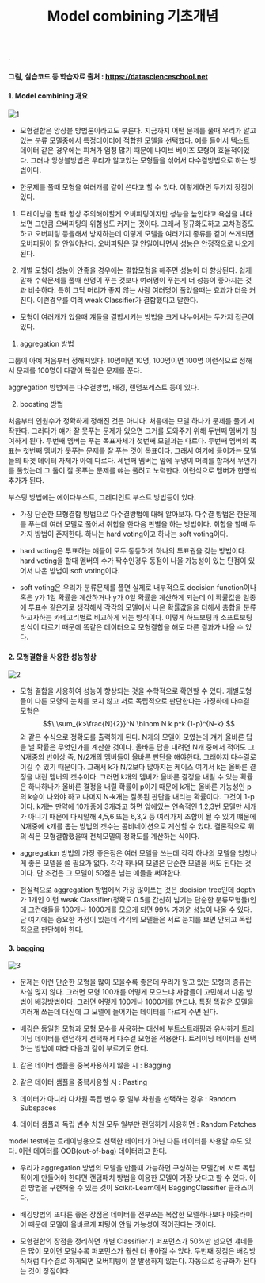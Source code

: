 ﻿---
layout: post
title: "Model combining 기초개념"
tags: [Classification]
comments: true
---

.

#### 그림, 실습코드 등 학습자료 출처 : https://datascienceschool.net

#### 1. Model combining 개요

![1](https://user-images.githubusercontent.com/41605276/57061961-cb997880-6cf9-11e9-9527-818c2d9c85fa.jpg)

- 모형결합은 앙상블 방법론이라고도 부른다. 지금까지 어떤 문제를 풀때 우리가 알고 있는 분류 모델중에서 특정데이터에 적합한 모델을 선택했다. 예를 들어서 텍스트 데이터 같은 경우에는 피쳐가 엄청 많기 때문에 나이브 베이즈 모형이 효율적이었다. 그러나 앙상블방법은 우리가 알고있는 모형들을 섞어서 다수결방법으로 하는 방법이다.


- 한문제를 풀때 모형을 여러개를 같이 쓴다고 할 수 있다. 이렇게하면 두가지 장점이 있다. 


1) 트레이닝을 할때 항상 주의해야할게 오버피팅이지만 성능을 높인다고 욕심을 내다 보면 그만큼 오버피팅의 위험성도 커지는 것이다. 그래서 정규화도하고 교차검증도 하고 오버피팅 등을해서 방지하는데 이렇게 모델을 여러가지 종류를 같이 쓰게되면 오버피팅이 잘 안일어난다. 오버피팅은 잘 안일어나면서 성능은 안정적으로 나오게 된다. 


2) 개별 모형이 성능이 안좋을 경우에는 결합모형을 해주면 성능이 더 향상된다. 쉽게 말해 수학문제를 풀때 한명이 푸는 것보다 여러명이 푸는게 더 성능이 좋아지는 것과 비슷하다. 특히 그닥 머리가 좋지 않는 사람 여러명이 풀었을때는 효과가 더욱 커진다. 이런경우를 여러 weak Classifier가 결합했다고 말한다.


- 모형이 여러개가 있을때 걔들을 결합시키는 방법을 크게 나누어서는 두가지 접근이 있다.


1) aggregation 방법

그룹이 아예 처음부터 정해져있다. 10명이면 10명, 100명이면 100명 이런식으로 정해서 문제를 100명이 다같이 똑같은 문제를 푼다. 

aggregation 방법에는 다수결방법, 배깅, 랜덤포레스트 등이 있다.


2) boosting 방법

처음부터 인원수가 정확하게 정해진 것은 아니다. 처음에는 모델 하나가 문제를 풀기 시작한다. 그러다가 얘가 잘 못푸는 문제가 있으면 그거를 도와주기 위해 두번째 멤버가 참여하게 된다. 두번째 멤버는 푸는 목표자체가 첫번째 모델과는 다르다. 두번째 멤버의 목표는 첫번째 멤버가 못푸는 문제를 잘 푸는 것이 목표이다. 그래서 여기에 들어가는 모델들의 타겟 데이터 자체가 아예 다르다. 세번째 멤버는 앞에 두명이 머리를 합쳐서 무언가를 풀었는데 그 둘이 잘 못푸는 문제를 얘는 풀려고 노력한다. 이런식으로 멤버가 한명씩 추가가 된다.

부스팅 방법에는 에이다부스트, 그레디언트 부스트 방법등이 있다.


- 가장 단순한 모형결합 방법으로 다수결방법에 대해 알아보자. 다수결 방법은 한문제를 푸는데 여러 모델로 풀어서 취합을 한다음 판별을 하는 방법이다. 취합을 할때 두가지 방법이 존재한다. 하나는 hard voting이고 하나는 soft voting이다. 


- hard voting은 투표하는 얘들이 모두 동등하게 하나의 투표권을 갖는 방법이다. hard voting을 할때 멤버의 수가 짝수인경우 동점이 나올 가능성이 있는 단점이 있어서 나온 방법이 soft voting이다. 


- soft voting은 우리가 분류문제를 풀면 실제로 내부적으로 decision function이나 혹은 y가 1일 확률을 계산하거나 y가 0일 확률을 계산하게 되는데 이 확률값을 일종에 투표수 같은거로 생각해서 각각의 모델에서 나온 확률값을을 더해서 총합을 분류하고자하는 카테고리별로 비교하게 되는 방식이다. 이렇게 하드보팅과 소프트보팅 방식이 다르기 때문에 똑같은 데이터으로 모형결합을 해도 다른 결과가 나올 수 있다.

#### 2. 모형결합을 사용한 성능향상

![2](https://user-images.githubusercontent.com/41605276/57061989-dfdd7580-6cf9-11e9-84ed-9346395746a0.jpg)

- 모형 결합을 사용하여 성능이 향상되는 것을 수학적으로 확인할 수 있다. 개별모형들이 다른 모형의 눈치를 보지 않고 서로 독립적으로 판단한다는 가정하에 다수결 모형은 $$\ \sum_{k>\frac{N}{2}}^N \binom N k p^k (1-p)^{N-k} $$와 같은 수식으로 정확도를 출력하게 된다. N개의 모델이 모였는데 걔가 올바른 답을 낼 확률은 무엇인가를 계산한 것이다. 올바른 답을 내려면 N개 중에서 적어도 그 N개중의 반이상 즉, N/2개의 멤버들이 올바른 판단을 해야한다. 그래야지 다수결로 이길 수 있기 때문이다. 그래서 k가 N/2보다 많아지는 케이스 여기서 k는 올바른 결정을 내린 멤버의 갯수이다. 그러면 k개의 멤버가 올바른 결정을 내릴 수 있는 확률은 하나하나가 올바른 결정을 내릴 확률이 p이기 때문에 k개는 올바른 가능성인 p의 k승이 나와야 하고 나머지 N-k개는 잘못된 판단을 내리는 확률이다. 그것이 1-p이다. k개는 만약에 10개중에 3개라고 하면 앞에있는 연속적인 1,2,3번 모델만 세개가 아니기 때문에 다시말해 4,5,6 또는 6,3,2 등 여러가지 조합이 될 수 있기 떄문에 N개중에 k개를 뽑는 방법의 갯수는 콤비네이션으로 계산할 수 있다. 결론적으로 위의 식은 모형결합했을때 전체모델의 정확도를 계산하는 식이다.


- aggregation 방법의 가장 좋은점은 여러 모델을 쓰는데 각각 하나의 모델을 엄청나게 좋은 모델을 쓸 필요가 없다. 각각 하나의 모델은 단순한 모델을 써도 된다는 것이다. 단 조건은 그 모델이 50점은 넘는 얘들을 써야한다. 


- 현실적으로 aggregation 방법에서 가장 많이쓰는 것은 decision tree인데 depth가 1개인 이런 weak Classifier(정확도 0.5를 간신히 넘기는 단순한 분류모형들)인데 그런얘들을 100개나 1000개를 모으게 되면 99% 가까운 성능이 나올 수 있다. 단 여기에는 중요한 가정이 있는데 각각의 모델들은 서로 눈치를 보면 안되고 독립적으로 판단해야 한다.

#### 3. bagging

![3](https://user-images.githubusercontent.com/41605276/57062007-ea980a80-6cf9-11e9-9e69-6719935008d7.jpg)

- 문제는 이런 단순한 모형을 많이 모을수록 좋은데 우리가 알고 있는 모형의 종류는 사실 많지 않다. 그러면 모형 100개를 어떻게 모으느냐 사람들이 고민해서 나온 방법이 배깅방법이다. 그러면 어떻게 100개나 1000개를 만드냐. 특정 똑같은 모델을 여러개 쓰는데 대신에 그 모델에 들어가는 데이터를 다르게 주면 된다. 


- 배깅은 동일한 모형과 모형 모수를 사용하는 대신에 부트스트래핑과 유사하게 트레이닝 데이터를 랜덤하게 선택해서 다수결 모형을 적용한다. 트레이닝 데이터를 선택하는 방법에 따라 다음과 같이 부르기도 한다.

1) 같은 데이터 샘플을 중복사용하지 않을 시 : Bagging


2) 같은 데이터 샘플을 중복사용할 시 : Pasting


3) 데이터가 아니라 다차원 독립 변수 중 일부 차원을 선택하는 경우 : Random Subspaces


4) 데이터 샘플과 독립 변수 차원 모두 일부만 랜덤하게 사용하면 : Random Patches

model test에는 트레이닝용으로 선택한 데이터가 아닌 다른 데이터를 사용할 수도 있다. 이런 데이터를 OOB(out-of-bag) 데이터라고 한다.

- 우리가 aggregation 방법의 모델을 만들때 가능하면 구성하는 모델간에 서로 독립적이게 만들어야 한다면 랜덤패치 방법을 이용한 모델이 가장 낫다고 할 수 있다. 이런 방법을 구현해줄 수 있는 것이 Scikit-Learn에서 BaggingClassifier 클래스이다.


- 배깅방법의 또다른 좋은 장점은 데이터를 전부쓰는 복잡한 모델하나보다 아웃라이어 때문에 모델이 올바르게 피팅이 안될 가능성이 적어진다는 것이다.


- 모형결합의 장점을 정리하면 개별 Classifier가 퍼포먼스가 50%만 넘으면 걔네들은 많이 모이면 모일수록 퍼포먼스가 훨씬 더 좋아질 수 있다. 두번째 장점은 배깅방식처럼 다수결로 하게되면 오버피팅이 잘 발생하지 않는다. 자동으로 정규화가 된다는 것이 장점이다.
